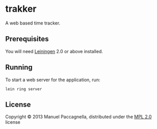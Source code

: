 # trakker

A web based time tracker.

## Prerequisites

You will need [Leiningen][1] 2.0 or above installed.

[1]: https://github.com/technomancy/leiningen

## Running

To start a web server for the application, run:

    lein ring server

## License

Copyright © 2013 Manuel Paccagnella, distributed under the [MPL 2.0](http://www.mozilla.org/MPL/2.0/) license
